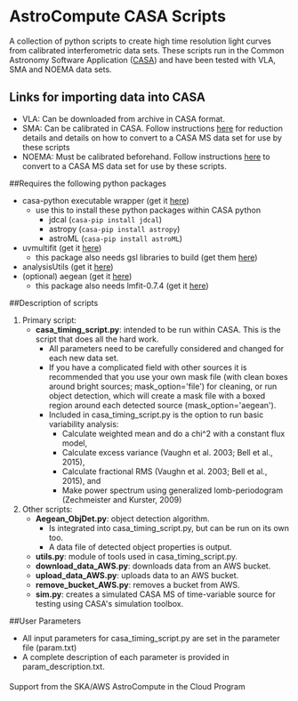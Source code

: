 # AstroCompute CASA Scripts
A collection of python scripts to create high time resolution light curves from calibrated interferometric data sets. These scripts run in the Common Astronomy Software Application ([CASA](http://casa.nrao.edu)) and have been tested with VLA, SMA and NOEMA data sets.

## Links for importing data into CASA
* VLA: Can be downloaded from archive in CASA format.
* SMA: Can be calibrated in CASA. Follow instructions [here](https://www.cfa.harvard.edu/sma/casa) for reduction details and details on how to convert to a CASA MS data set for use by these scripts
* NOEMA: Must be calibrated beforehand. Follow instructions [here](http://www.iram.fr/IRAMFR/ARC/documents/filler/casa-gildas.pdf) to convert to a CASA MS data set for use by these scripts.

##Requires the following python packages
* casa-python executable wrapper (get it [here](https://github.com/radio-astro-tools/casa-python))
   * use this to install these python packages within CASA python
      * jdcal (`casa-pip install jdcal`)
      * astropy (`casa-pip install astropy`)
      * astroML (`casa-pip install astroML`)
* uvmultifit (get it [here](http://nordic-alma.se/support/software-tools))
   * this package also needs gsl libraries to build (get them [here](http://askubuntu.com/questions/490465/install-gnu-scientific-library-gsl-on-ubuntu-14-04-via-terminal))
* analysisUtils (get it [here](https://casaguides.nrao.edu/index.php?title=Analysis_Utilities))
* (optional) aegean (get it [here](https://github.com/PaulHancock/Aegean))
   * this package also needs lmfit-0.7.4 (get it [here](http://github.com/lmfit/lmfit-py.git@0.7.4))


##Description of scripts
1. Primary script:
   * **casa_timing_script.py**: intended to be run within CASA. This is the script that does all the hard work.
      * All parameters need to be carefully considered and changed for each new data set.
      * If you have a complicated field with other sources it is recommended that you use your own mask file (with clean boxes     around bright sources; mask_option='file') for cleaning, or run object detection, which will create a mask file with a       boxed region around each detected source (mask_option='aegean').
      * Included in casa_timing_script.py is the option to run basic variability analysis:
         * Calculate weighted mean and do a chi^2 with a constant flux model,
         * Calculate excess variance (Vaughn et al. 2003; Bell et al., 2015),
         * Calculate fractional RMS (Vaughn et al. 2003; Bell et al., 2015), and
         * Make power spectrum using generalized lomb-periodogram (Zechmeister and Kurster, 2009)
2. Other scripts:
   * **Aegean_ObjDet.py**: object detection algorithm.
      * Is integrated into casa_timing_script.py, but can be run on its own too.
      * A data file of detected object properties is output.
   * **utils.py**: module of tools used in casa_timing_script.py.
   * **download_data_AWS.py**: downloads data from an AWS bucket.
   * **upload_data_AWS.py**: uploads data to an AWS bucket.
   * **remove_bucket_AWS.py**: removes a bucket from AWS.
   * **sim.py**: creates a simulated CASA MS of time-variable source for testing using CASA's simulation toolbox.

##User Parameters
* All input parameters for casa_timing_script.py are set in the parameter file (param.txt)
* A complete description of each parameter is provided in param_description.txt.

####
Support from the SKA/AWS AstroCompute in the Cloud Program
